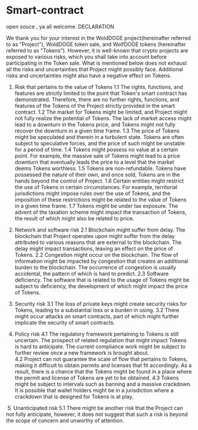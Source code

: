 # Smart-contract
open souce , ya all welcome.
DECLARATION 

We thank you for your interest in the WoldDOGE project(hereinafter referred to as "Project"), WoldDOGE token sale, and WolfDOGE tokens (hereinafter referred to as "Tokens"). However, it is well-known that crypto projects are exposed to various risks, which you shall take into account before participating in the Token sale. What is mentioned below does not exhaust all the risks and uncertainties that Project might possibly face. Additional risks and uncertainties might also have a negative effect on Tokens.

1. Risk that pertains to the value of Tokens
1.1 The rights, functions, and features are strictly limited to the point that Token's smart contract has demonstrated. Therefore, there are no further rights, functions, and features of the Tokens of the Project strictly provided in the smart contract. 
1.2 The market for Tokens might be limited, and Project might not fully realize the potential of Tokens. The lack of market access might lead to a downturn in the Tokens price, and Tokens might not fully recover the downturn in a given time frame.
1.3 The price of Tokens might be speculated and therein in a turbulent state. Tokens are often subject to speculative forces, and the price of such might be unstable for a period of time. 
1.4 Tokens might possess no value at a certain point. For example, the massive sale of Tokens might lead to a price downturn that eventually leads the price to a level that the market deems Tokens worthless.
1.5 Tokens are non-refundable. Tokens have possessed the nature of their own, and once sold, Tokens are in the hands beyond the control of Project. 
1.6 Certain entities might restrict the use of Tokens in certain circumstances. For example, territorial jurisdictions might impose rules over the use of Tokens, and the imposition of these restrictions might be related to the value of Tokens in a given time frame. 
1.7 Tokens might be under tax exposure. The advent of the taxation scheme might impact the transaction of Tokens, the result of which might also be related to price.


2. Network and software risk
2.1 Blockchain might suffer from delay. The blockchain that Project operates upon might suffer from the delay attributed to various reasons that are external to the blockchain. The delay might impact transactions, leaving an effect on the price of Tokens. 
2.2 Congestion might occur on the blockchain. The flow of information might be impacted by congestion that creates an additional burden to the blockchain. The occurrence of congestion is usually accidental, the pattern of which is hard to predict. 
2.3 Software deficiency. The software that is related to the usage of Tokens might be subject to deficiency, the development of which might impact the price of Tokens.


3. Security risk
3.1 The loss of private keys might create security risks for Tokens, leading to a substantial loss or a burden in using. 
3.2 There might occur attacks on smart contracts, part of which might further implicate the security of smart contracts. 


4. Policy risk
4.1 The regulatory framework pertaining to Tokens is still uncertain. The prospect of related regulation that might impact Tokens is hard to anticipate. The current compliance work might be subject to further review once a new framework is brought about.  
4.2 Project can not guarantee the scale of flow that pertains to Tokens, making it difficult to obtain permits and licenses that fit accordingly. As a result, there is a chance that the Tokens might be found in a place where the permit and license of Tokens are yet to be obtained. 
4.3 Tokens might be subject to intervals such as banning and a massive crackdown. It is possible that wallet holders might be in a jurisdiction where a crackdown that is designed for Tokens is at play. 

 5. Unanticipated risk 
5.1 There might be another risk that the Project can not fully anticipate, however, it does not suggest that such a risk is beyond the scope of concern and unworthy of attention.
